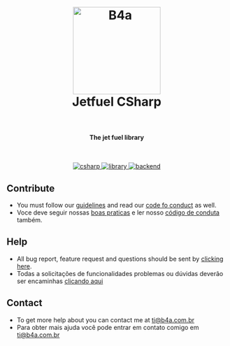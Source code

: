 <h1 align="center">
  <br>
  <a href="https://b4a.com.br"><img src="https://b4a.com.br/img/Logo_B4A_White.png" alt="B4a" width="200"></a>
  <br>
  Jetfuel CSharp
  <br>
</h1>
<br>
<h4 align="center">The jet fuel library</h4>
<br>
<p align="center">
  <a href="#">
 <img alt="csharp" src="https://img.shields.io/badge/csharp-DD0031?logo=csharp&logoColor=white&style=for-the-badge" />
  </a>
  <a href="#">
      <img alt="library" src="https://img.shields.io/badge/library-3178c6?logo=library&logoColor=white&style=for-the-badge" />
  </a>
  <a href="#">
   <img alt="backend" src="https://img.shields.io/badge/backend-CC6699?logo=backend&logoColor=white&style=for-the-badge" />
  </a>
</p>


## Contribute

- You must follow our [guidelines](https://github.com/B4AGroup/Jetfuel-CSharp/blob/master/CONTRIBUTING.md) and read our [code fo conduct](https://github.com/B4AGroup/Jetfuel-CSharp/blob/master/CODE_OF_CONDUCT.md) as well.
- Voce deve seguir nossas [boas praticas](https://github.com/B4AGroup/Jetfuel-CSharp/blob/master/CONTRIBUTING.md) e ler nosso [código de conduta](https://github.com/B4AGroup/Jetfuel-CSharp/blob/master/CODE_OF_CONDUCT.md) também.

## Help

- All bug report, feature request and questions should be sent by [clicking here](https://github.com/B4AGroup/Jetfuel-CSharp/issues/new/choose).
- Todas a solicitações de funcionalidades problemas ou dúvidas deverão ser encaminhas [clicando aqui](https://github.com/B4AGroup/Jetfuel-CSharp/issues/new/choose)

## Contact

- To get more help about you can contact me at [ti@b4a.com.br](mailto:ti@b4a.com.br)
- Para obter mais ajuda você pode entrar em contato comigo em [ti@b4a.com.br](mailto:ti@b4a.com.br)
